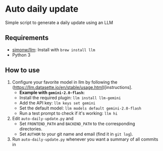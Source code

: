 # Auto daily update

Simple script to generate a daily update using an LLM

## Requirements

- [simonw/llm](https://github.com/simonw/llm): Install with `brew install llm`
- Python 3

## How to use

1. Configure your favorite model in llm by following the (https://llm.datasette.io/en/stable/usage.html)[instructions].
    - **Example with `gemini-2.0-flash`:**
    - Install the required plugin: `llm install llm-gemini`
    - Add the API key: `llm keys set gemini`
    - Set the default model: `llm models default gemini-2.0-flash`
    - Run a test prompt to check if it's working: `llm hi`
2. Edit `auto-daily-update.py` and
    - Set `FRONTEND_PATH` and `BACKEND_PATH` to the corresponding directories.
    - Set `AUTHOR` to your git name and email (find it in `git log`).
3. Run `auto-daily-update.py` whenever you want a summary of all commits in

